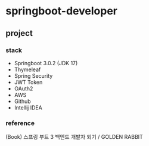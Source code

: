 # springboot-developer

## project

### stack

* Springboot 3.0.2 (JDK 17)
* Thymeleaf
* Spring Security
* JWT Token
* OAuth2
* AWS
* Github
* Intellij IDEA


### reference

(Book) 스프링 부트 3 백엔드 개발자 되기 / GOLDEN RABBIT
